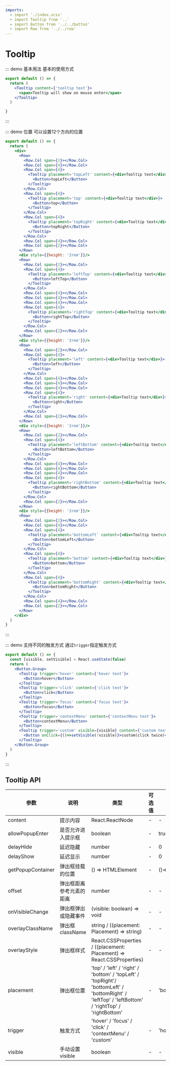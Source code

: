 ```yaml
---
imports:
  - import './index.scss'
  - import Tooltip from '..'
  - import Button from '../../button'
  - import Row from '../../row'
---
```

# Tooltip

::: demo 基本用法
基本的使用方式

```jsx
export default () => {
  return (
    <Tooltip content={'tooltip text'}>
      <span>Tooltip will show on mouse enter</span>
    </Tooltip>
  )

}
```

:::

::: demo 位置
可以设置12个方向的位置

```jsx
export default () => {
  return (
    <div>
      <Row>
        <Row.Col span={2}></Row.Col>
        <Row.Col span={4}></Row.Col>
        <Row.Col span={4}>
          <Tooltip placement='topLeft' content={<div>Tooltip text</div>}>
            <Button>topLeft</Button>
          </Tooltip>
        </Row.Col>
        <Row.Col span={4}>
          <Tooltip placement='top' content={<div>Tooltip text</div>}>
            <Button>top</Button>
          </Tooltip>
        </Row.Col>
        <Row.Col span={4}>
          <Tooltip placement='topRight' content={<div>Tooltip text</div>}>
            <Button>topRight</Button>
          </Tooltip>
        </Row.Col>
        <Row.Col span={4}></Row.Col>
        <Row.Col span={2}></Row.Col>
      </Row>
      <div style={{height: '2rem'}}/>
      <Row>
        <Row.Col span={2}></Row.Col>
        <Row.Col span={4}>
          <Tooltip placement='leftTop' content={<div>Tooltip text</div>}>
            <Button>leftTop</Button>
          </Tooltip>
        </Row.Col>
        <Row.Col span={4}></Row.Col>
        <Row.Col span={4}></Row.Col>
        <Row.Col span={4}></Row.Col>
        <Row.Col span={4}>
          <Tooltip placement='rightTop' content={<div>Tooltip text</div>}>
            <Button>rightTop</Button>
          </Tooltip>
        </Row.Col>
        <Row.Col span={2}></Row.Col>
      </Row>
      <div style={{height: '2rem'}}/>
      <Row>
        <Row.Col span={2}></Row.Col>
        <Row.Col span={4}>
          <Tooltip placement='left' content={<div>Tooltip text</div>}>
            <Button>left</Button>
          </Tooltip>
        </Row.Col>
        <Row.Col span={4}></Row.Col>
        <Row.Col span={4}></Row.Col>
        <Row.Col span={4}></Row.Col>
        <Row.Col span={4}>
          <Tooltip placement='right' content={<div>Tooltip text</div>}>
            <Button>right</Button>
          </Tooltip>
        </Row.Col>
        <Row.Col span={2}></Row.Col>
      </Row>
      <div style={{height: '2rem'}}/>
      <Row>
        <Row.Col span={2}></Row.Col>
        <Row.Col span={4}>
          <Tooltip placement='leftBottom' content={<div>Tooltip text</div>}>
            <Button>leftBottom</Button>
          </Tooltip>
        </Row.Col>
        <Row.Col span={4}></Row.Col>
        <Row.Col span={4}></Row.Col>
        <Row.Col span={4}></Row.Col>
        <Row.Col span={4}>
          <Tooltip placement='rightBottom' content={<div>Tooltip text</div>}>
            <Button>rightBottom</Button>
          </Tooltip>
        </Row.Col>
        <Row.Col span={2}></Row.Col>
      </Row>
      <div style={{height: '2rem'}}/>
      <Row>
        <Row.Col span={2}></Row.Col>
        <Row.Col span={4}></Row.Col>
        <Row.Col span={4}>
          <Tooltip placement='bottomLeft' content={<div>Tooltip text</div>}>
            <Button>bottomLeft</Button>
          </Tooltip>
        </Row.Col>
        <Row.Col span={4}>
          <Tooltip placement='bottom' content={<div>Tooltip text</div>}>
            <Button>bottom</Button>
          </Tooltip>
        </Row.Col>
        <Row.Col span={4}>
          <Tooltip placement='bottomRight' content={<div>Tooltip text</div>}>
            <Button>bottomRight</Button>
          </Tooltip>
        </Row.Col>
        <Row.Col span={4}></Row.Col>
        <Row.Col span={2}></Row.Col>
      </Row>
    </div>
  )
}

```

:::

::: demo 支持不同的触发方式
通过`trigger`指定触发方式

```jsx
export default () => {
  const [visible, setVisible] = React.useState(false)
  return (
    <Button.Group>
      <Tooltip trigger='hover' content={'hover text'}>
        <Button>hover</Button>
      </Tooltip>
      <Tooltip trigger='click' content={'click text'}>
        <Button>click</Button>
      </Tooltip>
      <Tooltip trigger='focus' content={'focus text'}>
        <Button>focus</Button>
      </Tooltip>
      <Tooltip trigger='contextMenu' content={'contextMenu text'}>
        <Button>contextMenu</Button>
      </Tooltip>
      <Tooltip trigger='custom' visible={visible} content={'custom text'}>
        <Button onClick={()=>setVisible(!visible)}>custom(click twice)</Button>
      </Tooltip>
    </Button.Group>
  )
}

```

:::

## Tooltip API

| 参数   | 说明                                       | 类型            | 可选值 | 默认值 | 是否必填
| ------ | ------------------------------------------ | --------------- | ------ | ------ | --- |
| content | 提示内容            | React.ReactNode  | -  | -| true|
| allowPopupEnter | 是否允许进入提示框            | boolean  | -  | true | false|
| delayHide | 延迟隐藏            | number  | -  | 0 | false|
| delayShow | 延迟显示            | number  | -  | 0 | false|
| getPopupContainer | 弹出框挂载的位置            | () => HTMLElement  | -  | ()=>document.body | false|
| offset | 弹出框距离参考元素的距离            | number  | -  | - | false|
| onVisibleChange | 弹出框弹出或隐藏事件            | (visible: boolean) => void  | -  | - | false|
| overlayClassName | 弹出框className            | string / ((placement: Placement) => string)  | -  | - | false|
| overlayStyle | 弹出框样式           | React.CSSProperties / ((placement: Placement) => React.CSSProperties)  | -  | - | false|
| placement | 弹出框位置           |  'top' / 'left' / 'right' / 'bottom' / 'topLeft' / 'topRight'/ 'bottomLeft' / 'bottomRight' / 'leftTop' / 'leftBottom' / 'rightTop' / 'rightBottom'  | -  | 'bottom' | false|
| trigger | 触发方式           | 'hover' / 'focus' / 'click' / 'contextMenu' / 'custom'  | -  | 'hover' | false|
| visible | 手动设置visible           | boolean  | -  | - | false|
